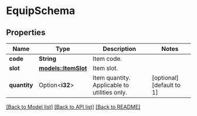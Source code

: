 # EquipSchema

## Properties

Name | Type | Description | Notes
------------ | ------------- | ------------- | -------------
**code** | **String** | Item code. | 
**slot** | [**models::ItemSlot**](ItemSlot.md) | Item slot. | 
**quantity** | Option<**i32**> | Item quantity. Applicable to utilities only. | [optional][default to 1]

[[Back to Model list]](../README.md#documentation-for-models) [[Back to API list]](../README.md#documentation-for-api-endpoints) [[Back to README]](../README.md)


